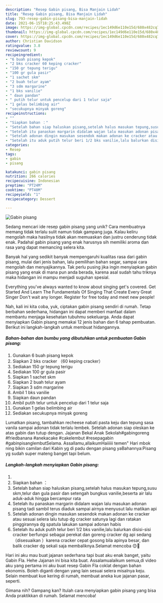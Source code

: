 ```yaml
---
description: "Resep Gabin pisang, Bisa Manjain Lidah"
title: "Resep Gabin pisang, Bisa Manjain Lidah"
slug: 793-resep-gabin-pisang-bisa-manjain-lidah
date: 2021-06-15T18:25:43.498Z
image: https://img-global.cpcdn.com/recipes/1ec149d6e110e15d/680x482cq70/gabin-pisang-foto-resep-utama.jpg
thumbnail: https://img-global.cpcdn.com/recipes/1ec149d6e110e15d/680x482cq70/gabin-pisang-foto-resep-utama.jpg
cover: https://img-global.cpcdn.com/recipes/1ec149d6e110e15d/680x482cq70/gabin-pisang-foto-resep-utama.jpg
author: Christian Davidson
ratingvalue: 3.8
reviewcount: 9
recipeingredient:
- "6 buah pisang kepok"
- "2 bks cracker 60 keping cracker"
- "150 gr tepung terigu"
- "100 gr gula pasir"
- "1 sachet skm"
- "2 buah telur ayam"
- "3 sdm margarine"
- "1 bks vanilie"
- " daun pandan"
- " putih telur untuk pencelup dari 1 telur saja"
- "1 gelas belimbing air"
- "secukupnya minyak goreng"
recipeinstructions:
- ""
- "Siapkan bahan ："
- "Setelah bahan siap haluskan pisang,setelah halus masukan tepung,susu skm,telur dan gula pasir dan setengah bungkus vanilie,beserta air lalu aduk-aduk hingga bercampur rata"
- "Setelah itu panaskan margarin didalam wajan lalu masukan adonan pisang tadi sambil terus diaduk sampai airnya menyusut lalu matikan api"
- "Setelah adonan dingin masukan sesendok makan adonan ke cracker atau sesuai selera lalu tutup dg cracker satunya lagi dan ratakan pinggirannya dg spatula lakukan sampai adonan habis"
- "Setelah itu aduk putih telur beri 1/2 bks vanilie,lalu balurkan disisi-sisi cracker berfungsi sebagai perekat dan goreng cracker dg api sedang （disesuaikan ）karena cracker cepat gosong bila apinya besar, dan balik cracker dg sekali saja membaliknya.Selamat mencoba 😊🙏"
categories:
- Resep
tags:
- gabin
- pisang

katakunci: gabin pisang 
nutrition: 266 calories
recipecuisine: Indonesian
preptime: "PT24M"
cooktime: "PT40M"
recipeyield: "1"
recipecategory: Dessert

---
```



![Gabin pisang](https://img-global.cpcdn.com/recipes/1ec149d6e110e15d/680x482cq70/gabin-pisang-foto-resep-utama.jpg)

Sedang mencari ide resep gabin pisang yang unik? Cara membuatnya memang tidak terlalu sulit namun tidak gampang juga. Kalau keliru mengolah maka hasilnya tidak akan memuaskan dan justru cenderung tidak enak. Padahal gabin pisang yang enak harusnya sih memiliki aroma dan rasa yang dapat memancing selera kita.

Banyak hal yang sedikit banyak mempengaruhi kualitas rasa dari gabin pisang, mulai dari jenis bahan, lalu pemilihan bahan segar, sampai cara mengolah dan menyajikannya. Tak perlu pusing jika ingin menyiapkan gabin pisang yang enak di mana pun anda berada, karena asal sudah tahu triknya maka hidangan ini mampu menjadi suguhan spesial.

Everything you&#39;ve always wanted to know about singing get&#39;s covered. Get Started And Learn The Fundamentals Of Singing That Create Every Great Singer Don&#39;t wait any longer. Register for free today and meet new people!


Nah, kali ini kita coba, yuk, ciptakan gabin pisang sendiri di rumah. Tetap berbahan sederhana, hidangan ini dapat memberi manfaat dalam membantu menjaga kesehatan tubuhmu sekeluarga. Anda dapat menyiapkan Gabin pisang memakai 12 jenis bahan dan 6 tahap pembuatan. Berikut ini langkah-langkah untuk membuat hidangannya.

<!--inarticleads1-->

##### Bahan-bahan dan bumbu yang dibutuhkan untuk pembuatan Gabin pisang:

1. Gunakan 6 buah pisang kepok
1. Siapkan 2 bks cracker （60 keping cracker）
1. Sediakan 150 gr tepung terigu
1. Sediakan 100 gr gula pasir
1. Siapkan 1 sachet skm
1. Siapkan 2 buah telur ayam
1. Siapkan 3 sdm margarine
1. Ambil 1 bks vanilie
1. Siapkan  daun pandan
1. Ambil  putih telur untuk pencelup dari 1 telur saja
1. Gunakan 1 gelas belimbing air
1. Sediakan secukupnya minyak goreng


Lumatkan pisang, tambahkan recheese nabati pasta keju dan tepung sasa vanila sampai adonan tidak terlalu lembek. Setelah adonan siap oleskan ke atas gabin dan tutup dengan. Jajanan Bekal Anak Sekolah#gabingoreng #friedbanana #anekacake #cakelembut #resepagabin #gabinpisanglembutSelama. Assallamu,allaikumHaiiiiii temen&#34; Hari mbok ning bikin camilan dari Kabin yg di padu dengan pisang yaBahannya:Pisang yg sudah super mateng banget tapi belum. 

<!--inarticleads2-->

##### Langkah-langkah menyiapkan Gabin pisang:

1. 
1. Siapkan bahan ：
1. Setelah bahan siap haluskan pisang,setelah halus masukan tepung,susu skm,telur dan gula pasir dan setengah bungkus vanilie,beserta air lalu aduk-aduk hingga bercampur rata
1. Setelah itu panaskan margarin didalam wajan lalu masukan adonan pisang tadi sambil terus diaduk sampai airnya menyusut lalu matikan api
1. Setelah adonan dingin masukan sesendok makan adonan ke cracker atau sesuai selera lalu tutup dg cracker satunya lagi dan ratakan pinggirannya dg spatula lakukan sampai adonan habis
1. Setelah itu aduk putih telur beri 1/2 bks vanilie,lalu balurkan disisi-sisi cracker berfungsi sebagai perekat dan goreng cracker dg api sedang （disesuaikan ）karena cracker cepat gosong bila apinya besar, dan balik cracker dg sekali saja membaliknya.Selamat mencoba 😊🙏


Hari ini aku mau buat jajanan sederhana tapi buat aku enak banget, yaitu Gabin Fla. Hehe Jajanan ini bisa kita buat. Assalamualaikum semua,di video aku yang pertama ini aku buat resep Gabin Fla coklat dengan bahan ekonomis. Boleh diganti dengan yang lain sesuai selera misalnya keju. Selain membuat kue kering di rumah, membuat aneka kue jajanan pasar, seperti. 

Gimana nih? Gampang kan? Itulah cara menyiapkan gabin pisang yang bisa Anda praktikkan di rumah. Selamat mencoba!
